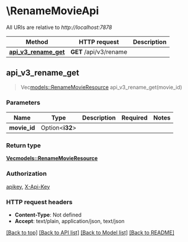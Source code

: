 # \RenameMovieApi

All URIs are relative to *http://localhost:7878*

Method | HTTP request | Description
------------- | ------------- | -------------
[**api_v3_rename_get**](RenameMovieApi.md#api_v3_rename_get) | **GET** /api/v3/rename | 



## api_v3_rename_get

> Vec<models::RenameMovieResource> api_v3_rename_get(movie_id)


### Parameters


Name | Type | Description  | Required | Notes
------------- | ------------- | ------------- | ------------- | -------------
**movie_id** | Option<**i32**> |  |  |

### Return type

[**Vec<models::RenameMovieResource>**](RenameMovieResource.md)

### Authorization

[apikey](../README.md#apikey), [X-Api-Key](../README.md#X-Api-Key)

### HTTP request headers

- **Content-Type**: Not defined
- **Accept**: text/plain, application/json, text/json

[[Back to top]](#) [[Back to API list]](../README.md#documentation-for-api-endpoints) [[Back to Model list]](../README.md#documentation-for-models) [[Back to README]](../README.md)

